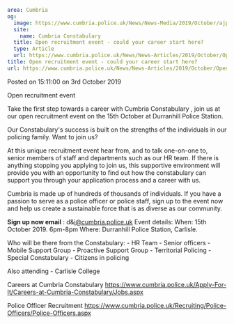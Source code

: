 ```yaml
area: Cumbria
og:
  image: https://www.cumbria.police.uk/News/News-Media/2019/October/ajpg.jpg
  site:
    name: Cumbria Constabulary
  title: Open recruitment event - could your career start here?
  type: Article
  url: https://www.cumbria.police.uk/News/News-Articles/2019/October/Open-recruitment-event-could-your-career-start-here.aspx
title: Open recruitment event - could your career start here?
url: https://www.cumbria.police.uk/News/News-Articles/2019/October/Open-recruitment-event-could-your-career-start-here.aspx
```

Posted on 15:11:00 on 3rd October 2019

Open recruitment event

Take the first step towards a career with Cumbria Constabulary , join us at our open recruitment event on the 15th October at Durranhill Police Station.

Our Constabulary's success is built on the strengths of the individuals in our policing family. Want to join us?

At this unique recruitment event hear from, and to talk one-on-one to, senior members of staff and departments such as our HR team. If there is anything stopping you applying to join us, this supportive environment will provide you with an opportunity to find out how the constabulary can support you through your application process and a career with us.

Cumbria is made up of hundreds of thousands of individuals. If you have a passion to serve as a police officer or police staff, sign up to the event now and help us create a sustainable force that is as diverse as our community.

**Sign up now email** : d&i@cumbria.police.uk
Event details:
When: 15th October 2019. 6pm-8pm
Where: Durranhill Police Station, Carlisle.

Who will be there from the Constabulary:
\- HR Team
\- Senior officers
\- Mobile Support Group
\- Proactive Support Group
\- Territorial Policing
\- Special Constabulary
\- Citizens in policing

Also attending
\- Carlisle College

Careers at Cumbria Constabulary
https://www.cumbria.police.uk/Apply-For-It/Careers-at-Cumbria-Constabulary/Jobs.aspx

Police Officer Recruitment https://www.cumbria.police.uk/Recruiting/Police-Officers/Police-Officers.aspx
